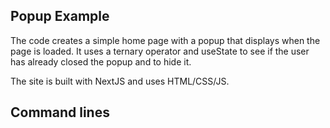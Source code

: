 ## Popup Example

The code creates a simple home page with a popup that displays when the page is loaded.
It uses a ternary operator and useState to see if the user has already closed the popup and to hide it.

The site is built with NextJS and uses HTML/CSS/JS.

## Command lines

<npm install>
<npm run dev>